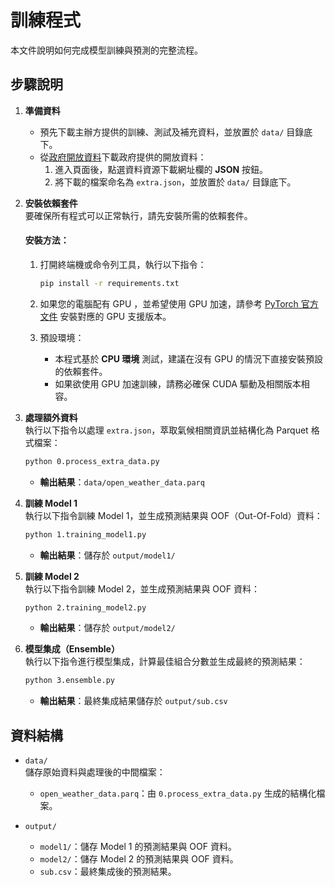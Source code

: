 # 訓練程式

本文件說明如何完成模型訓練與預測的完整流程。

## 步驟說明

1. **準備資料**  
   - 預先下載主辦方提供的訓練、測試及補充資料，並放置於 `data/` 目錄底下。
   - 從[政府開放資料](https://data.gov.tw/dataset/33029)下載政府提供的開放資料：
     1. 進入頁面後，點選資料資源下載網址欄的 **JSON** 按鈕。
     2. 將下載的檔案命名為 `extra.json`，並放置於 `data/` 目錄底下。

2. **安裝依賴套件**  
   要確保所有程式可以正常執行，請先安裝所需的依賴套件。

   #### **安裝方法**：
   1. 打開終端機或命令列工具，執行以下指令：
      ```bash
      pip install -r requirements.txt
      ```

   2. 如果您的電腦配有 GPU ，並希望使用 GPU 加速，請參考 [PyTorch 官方文件](https://pytorch.org/get-started/locally/) 安裝對應的 GPU 支援版本。

   3. 預設環境：
      - 本程式基於 **CPU 環境** 測試，建議在沒有 GPU 的情況下直接安裝預設的依賴套件。
      - 如果欲使用 GPU 加速訓練，請務必確保 CUDA 驅動及相關版本相容。

3. **處理額外資料**  
   執行以下指令以處理 `extra.json`，萃取氣候相關資訊並結構化為 Parquet 格式檔案：
   ```bash
   python 0.process_extra_data.py
   ```
   - **輸出結果**：`data/open_weather_data.parq`

4. **訓練 Model 1**  
   執行以下指令訓練 Model 1，並生成預測結果與 OOF（Out-Of-Fold）資料：
   ```bash
   python 1.training_model1.py
   ```
   - **輸出結果**：儲存於 `output/model1/`

5. **訓練 Model 2**  
   執行以下指令訓練 Model 2，並生成預測結果與 OOF 資料：
   ```bash
   python 2.training_model2.py
   ```
   - **輸出結果**：儲存於 `output/model2/`

6. **模型集成（Ensemble）**  
   執行以下指令進行模型集成，計算最佳組合分數並生成最終的預測結果：
   ```bash
   python 3.ensemble.py
   ```
   - **輸出結果**：最終集成結果儲存於 `output/sub.csv`

## 資料結構

- `data/`  
  儲存原始資料與處理後的中間檔案：
  - `open_weather_data.parq`：由 `0.process_extra_data.py` 生成的結構化檔案。

- `output/`  
  - `model1/`：儲存 Model 1 的預測結果與 OOF 資料。
  - `model2/`：儲存 Model 2 的預測結果與 OOF 資料。
  - `sub.csv`：最終集成後的預測結果。
